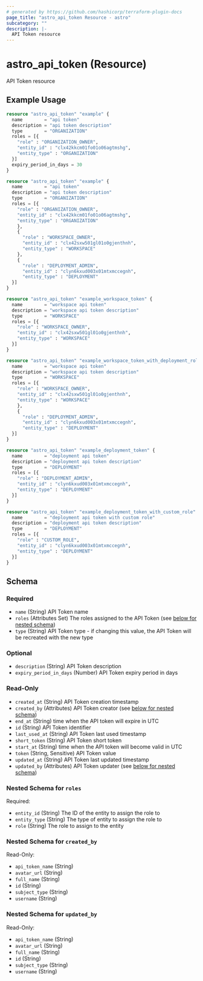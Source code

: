 ```yaml
---
# generated by https://github.com/hashicorp/terraform-plugin-docs
page_title: "astro_api_token Resource - astro"
subcategory: ""
description: |-
  API Token resource
---
```


# astro_api_token (Resource)

API Token resource

## Example Usage

```terraform
resource "astro_api_token" "example" {
  name        = "api token"
  description = "api token description"
  type        = "ORGANIZATION"
  roles = [{
    "role" : "ORGANIZATION_OWNER",
    "entity_id" : "clx42kkcm01fo01o06agtmshg",
    "entity_type" : "ORGANIZATION"
  }]
  expiry_period_in_days = 30
}

resource "astro_api_token" "example" {
  name        = "api token"
  description = "api token description"
  type        = "ORGANIZATION"
  roles = [{
    "role" : "ORGANIZATION_OWNER",
    "entity_id" : "clx42kkcm01fo01o06agtmshg",
    "entity_type" : "ORGANIZATION"
    },
    {
      "role" : "WORKSPACE_OWNER",
      "entity_id" : "clx42sxw501gl01o0gjenthnh",
      "entity_type" : "WORKSPACE"
    },
    {
      "role" : "DEPLOYMENT_ADMIN",
      "entity_id" : "clyn6kxud003x01mtxmccegnh",
      "entity_type" : "DEPLOYMENT"
  }]
}

resource "astro_api_token" "example_workspace_token" {
  name        = "workspace api token"
  description = "workspace api token description"
  type        = "WORKSPACE"
  roles = [{
    "role" : "WORKSPACE_OWNER",
    "entity_id" : "clx42sxw501gl01o0gjenthnh",
    "entity_type" : "WORKSPACE"
  }]
}

resource "astro_api_token" "example_workspace_token_with_deployment_role" {
  name        = "workspace api token"
  description = "workspace api token description"
  type        = "WORKSPACE"
  roles = [{
    "role" : "WORKSPACE_OWNER",
    "entity_id" : "clx42sxw501gl01o0gjenthnh",
    "entity_type" : "WORKSPACE"
    },
    {
      "role" : "DEPLOYMENT_ADMIN",
      "entity_id" : "clyn6kxud003x01mtxmccegnh",
      "entity_type" : "DEPLOYMENT"
  }]
}

resource "astro_api_token" "example_deployment_token" {
  name        = "deployment api token"
  description = "deployment api token description"
  type        = "DEPLOYMENT"
  roles = [{
    "role" : "DEPLOYMENT_ADMIN",
    "entity_id" : "clyn6kxud003x01mtxmccegnh",
    "entity_type" : "DEPLOYMENT"
  }]
}

resource "astro_api_token" "example_deployment_token_with_custom_role" {
  name        = "deployment api token with custom role"
  description = "deployment api token description"
  type        = "DEPLOYMENT"
  roles = [{
    "role" : "CUSTOM_ROLE",
    "entity_id" : "clyn6kxud003x01mtxmccegnh",
    "entity_type" : "DEPLOYMENT"
  }]
}
```

<!-- schema generated by tfplugindocs -->
## Schema

### Required

- `name` (String) API Token name
- `roles` (Attributes Set) The roles assigned to the API Token (see [below for nested schema](#nestedatt--roles))
- `type` (String) API Token type - if changing this value, the API Token will be recreated with the new type

### Optional

- `description` (String) API Token description
- `expiry_period_in_days` (Number) API Token expiry period in days

### Read-Only

- `created_at` (String) API Token creation timestamp
- `created_by` (Attributes) API Token creator (see [below for nested schema](#nestedatt--created_by))
- `end_at` (String) time when the API token will expire in UTC
- `id` (String) API Token identifier
- `last_used_at` (String) API Token last used timestamp
- `short_token` (String) API Token short token
- `start_at` (String) time when the API token will become valid in UTC
- `token` (String, Sensitive) API Token value
- `updated_at` (String) API Token last updated timestamp
- `updated_by` (Attributes) API Token updater (see [below for nested schema](#nestedatt--updated_by))

<a id="nestedatt--roles"></a>
### Nested Schema for `roles`

Required:

- `entity_id` (String) The ID of the entity to assign the role to
- `entity_type` (String) The type of entity to assign the role to
- `role` (String) The role to assign to the entity


<a id="nestedatt--created_by"></a>
### Nested Schema for `created_by`

Read-Only:

- `api_token_name` (String)
- `avatar_url` (String)
- `full_name` (String)
- `id` (String)
- `subject_type` (String)
- `username` (String)


<a id="nestedatt--updated_by"></a>
### Nested Schema for `updated_by`

Read-Only:

- `api_token_name` (String)
- `avatar_url` (String)
- `full_name` (String)
- `id` (String)
- `subject_type` (String)
- `username` (String)
